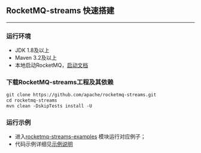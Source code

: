 ## RocketMQ-streams 快速搭建
---

### 运行环境
- JDK 1.8及以上
- Maven 3.2及以上
- 本地启动RocketMQ，[启动文档](https://rocketmq.apache.org/docs/quick-start/)

### 下载RocketMQ-streams工程及其依赖

```xml
git clone https://github.com/apache/rocketmq-streams.git
cd rocketmq-streams
mvn clean -DskipTests install -U
```

### 运行示例
- 进入[rocketmq-streams-examples](rocketmq-streams-examples) 模块运行对应例子；
- 代码示例详细见[示例说明](rocketmq-streams-examples/README.md)

